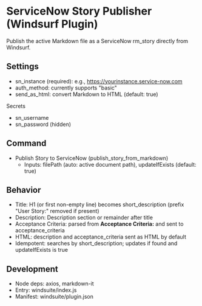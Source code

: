 # ServiceNow Story Publisher (Windsurf Plugin)

Publish the active Markdown file as a ServiceNow rm_story directly from Windsurf.

## Settings
- sn_instance (required): e.g., https://yourinstance.service-now.com
- auth_method: currently supports "basic"
- send_as_html: convert Markdown to HTML (default: true)

Secrets
- sn_username
- sn_password (hidden)

## Command
- Publish Story to ServiceNow (publish_story_from_markdown)
  - Inputs: filePath (auto: active document path), updateIfExists (default: true)

## Behavior
- Title: H1 (or first non-empty line) becomes short_description (prefix "User Story:" removed if present)
- Description: Description section or remainder after title
- Acceptance Criteria: parsed from **Acceptance Criteria:** and sent to acceptance_criteria
- HTML: description and acceptance_criteria sent as HTML by default
- Idempotent: searches by short_description; updates if found and updateIfExists is true

## Development
- Node deps: axios, markdown-it
- Entry: windsuite/index.js
- Manifest: windsuite/plugin.json
